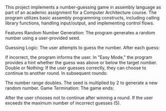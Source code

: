 This project implements a number-guessing game in assembly language as part of an academic assignment for a Computer Architecture course. The program utilizes basic assembly programming constructs, including calling library functions, handling input/output, and implementing control flows.

Features
Random Number Generation:
The program generates a random number using a user-provided seed.

Guessing Logic:
The user attempts to guess the number. After each guess:

If incorrect, the program informs the user.
In "Easy Mode," the program provides a hint whether the guess was above or below the target number.
Double or Nothing:
If the user guesses correctly, they can choose to continue to another round. In subsequent rounds:

The number range doubles.
The seed is multiplied by 2 to generate a new random number.
Game Termination:
The game ends:

After the user chooses not to continue after winning a round.
If the user exceeds the maximum number of incorrect guesses (5).
